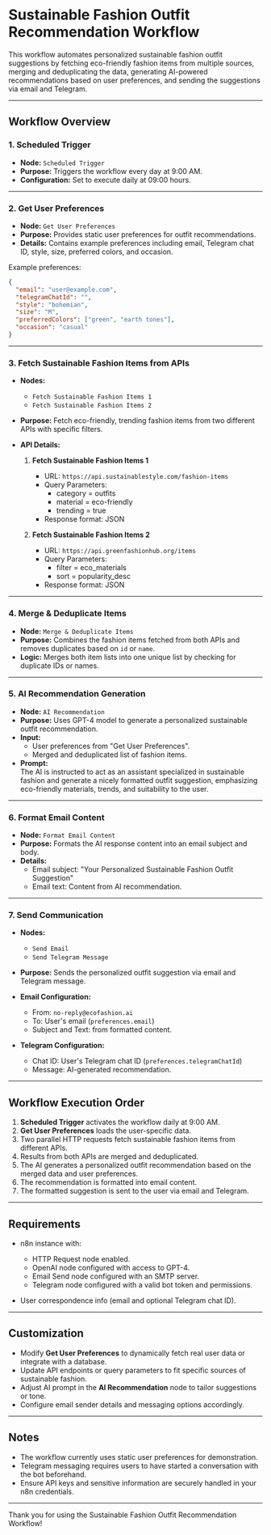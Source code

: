 # Sustainable Fashion Outfit Recommendation Workflow

This workflow automates personalized sustainable fashion outfit suggestions by fetching eco-friendly fashion items from multiple sources, merging and deduplicating the data, generating AI-powered recommendations based on user preferences, and sending the suggestions via email and Telegram.

---

## Workflow Overview

### 1. Scheduled Trigger

- **Node:** `Scheduled Trigger`
- **Purpose:** Triggers the workflow every day at 9:00 AM.
- **Configuration:** Set to execute daily at 09:00 hours.

---

### 2. Get User Preferences

- **Node:** `Get User Preferences`
- **Purpose:** Provides static user preferences for outfit recommendations.
- **Details:** Contains example preferences including email, Telegram chat ID, style, size, preferred colors, and occasion.
  
Example preferences:
```json
{
  "email": "user@example.com",
  "telegramChatId": "",
  "style": "bohemian",
  "size": "M",
  "preferredColors": ["green", "earth tones"],
  "occasion": "casual"
}
```

---

### 3. Fetch Sustainable Fashion Items from APIs

- **Nodes:**  
  - `Fetch Sustainable Fashion Items 1`  
  - `Fetch Sustainable Fashion Items 2`
  
- **Purpose:** Fetch eco-friendly, trending fashion items from two different APIs with specific filters.

- **API Details:**

  1. **Fetch Sustainable Fashion Items 1**  
     - URL: `https://api.sustainablestyle.com/fashion-items`  
     - Query Parameters:  
       - category = outfits  
       - material = eco-friendly  
       - trending = true  
     - Response format: JSON

  2. **Fetch Sustainable Fashion Items 2**  
     - URL: `https://api.greenfashionhub.org/items`  
     - Query Parameters:  
       - filter = eco_materials  
       - sort = popularity_desc  
     - Response format: JSON

---

### 4. Merge & Deduplicate Items

- **Node:** `Merge & Deduplicate Items`
- **Purpose:** Combines the fashion items fetched from both APIs and removes duplicates based on `id` or `name`.
- **Logic:** Merges both item lists into one unique list by checking for duplicate IDs or names.

---

### 5. AI Recommendation Generation

- **Node:** `AI Recommendation`
- **Purpose:** Uses GPT-4 model to generate a personalized sustainable outfit recommendation.
- **Input:**
  - User preferences from "Get User Preferences".
  - Merged and deduplicated list of fashion items.
- **Prompt:**  
  The AI is instructed to act as an assistant specialized in sustainable fashion and generate a nicely formatted outfit suggestion, emphasizing eco-friendly materials, trends, and suitability to the user.

---

### 6. Format Email Content

- **Node:** `Format Email Content`
- **Purpose:** Formats the AI response content into an email subject and body.
- **Details:**  
  - Email subject: "Your Personalized Sustainable Fashion Outfit Suggestion"  
  - Email text: Content from AI recommendation.

---

### 7. Send Communication

- **Nodes:**  
  - `Send Email`  
  - `Send Telegram Message`
  
- **Purpose:** Sends the personalized outfit suggestion via email and Telegram message.
  
- **Email Configuration:**  
  - From: `no-reply@ecofashion.ai`  
  - To: User's email (`preferences.email`)  
  - Subject and Text: from formatted content.
  
- **Telegram Configuration:**  
  - Chat ID: User's Telegram chat ID (`preferences.telegramChatId`)  
  - Message: AI-generated recommendation.

---

## Workflow Execution Order

1. **Scheduled Trigger** activates the workflow daily at 9:00 AM.
2. **Get User Preferences** loads the user-specific data.
3. Two parallel HTTP requests fetch sustainable fashion items from different APIs.
4. Results from both APIs are merged and deduplicated.
5. The AI generates a personalized outfit recommendation based on the merged data and user preferences.
6. The recommendation is formatted into email content.
7. The formatted suggestion is sent to the user via email and Telegram.

---

## Requirements

- n8n instance with:
  - HTTP Request node enabled.
  - OpenAI node configured with access to GPT-4.
  - Email Send node configured with an SMTP server.
  - Telegram node configured with a valid bot token and permissions.
  
- User correspondence info (email and optional Telegram chat ID).

---

## Customization

- Modify **Get User Preferences** to dynamically fetch real user data or integrate with a database.
- Update API endpoints or query parameters to fit specific sources of sustainable fashion.
- Adjust AI prompt in the **AI Recommendation** node to tailor suggestions or tone.
- Configure email sender details and messaging options accordingly.

---

## Notes

- The workflow currently uses static user preferences for demonstration.
- Telegram messaging requires users to have started a conversation with the bot beforehand.
- Ensure API keys and sensitive information are securely handled in your n8n credentials.

---

Thank you for using the Sustainable Fashion Outfit Recommendation Workflow!